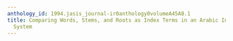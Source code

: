 ```yaml
---
anthology_id: 1994.jasis_journal-ir0anthology0volumeA45A8.1
title: Comparing Words, Stems, and Roots as Index Terms in an Arabic Information Retrieval
  System
---
```

